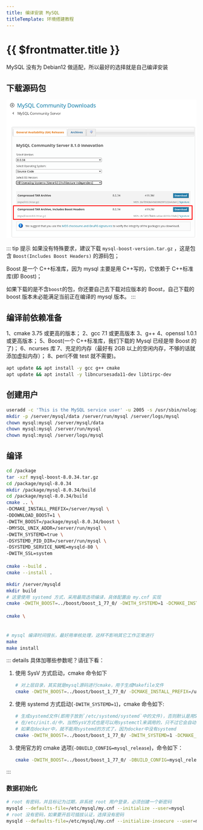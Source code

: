 ```yaml
---
title: 编译安装 MySQL
titleTemplate: 环境搭建教程
---
```


# {{ $frontmatter.title }}

MySQL 没有为 Debian12 做适配，所以最好的选择就是自己编译安装

## 下载源码包

![Mysql 源码包](/assets/environment/images/01.png)

::: tip 提示
如果没有特殊要求，建议下载 `mysql-boost-version.tar.gz` ，这是包含 `Boost(Includes Boost Headers)` 的源码包；

Boost 是一个 C++标准库，因为 mysql 主要是用 C++写的，它依赖于 C++标准库(即 Boost)；

如果下载的是不含`boost`的包，你还要自己去下载对应版本的 Boost，自己下载的 boost 版本未必能满足当前正在编译的 mysql 版本。
:::

## 编译前依赖准备

1、cmake 3.75 或更高的版本；
2、gcc 7.1 或更高版本
3、g++
4、openssl 1.0.1 或更高版本；
5、Boost(一个 C++标准库，我们下载的 Mysql 已经是带 Boost 的了)；
6、ncurses 库
7、充足的内存（最好有 2GB 以上的空闲内存，不够的话就添加虚拟内存）；
8、perl(不做 test 就不需要)。

```bash
apt update && apt install -y gcc g++ cmake
apt update && apt install -y libncursesada11-dev libtirpc-dev
```

## 创建用户

```bash
useradd -c 'This is the MySQL service user' -u 2005 -s /usr/sbin/nologin mysql
mkdir -p /server/mysql/data /server/run/mysql /server/logs/mysql
chown mysql:mysql /server/mysql/data
chown mysql:mysql /server/run/mysql
chown mysql:mysql /server/logs/mysql
```

## 编译

```bash
cd /package
tar -xzf mysql-boost-8.0.34.tar.gz
cd /package/mysql-8.0.34
mkdir /package/mysql-8.0.34/build
cd /package/mysql-8.0.34/build
cmake .. \
-DCMAKE_INSTALL_PREFIX=/server/mysql \
-DDOWNLOAD_BOOST=1 \
-DWITH_BOOST=/package/mysql-8.0.34/boost \
-DMYSQL_UNIX_ADDR=/server/run/mysql \
-DWITH_SYSTEMD=true \
-DSYSTEMD_PID_DIR=/server/run/mysql \
-DSYSTEMD_SERVICE_NAME=mysqld-80 \
-DWITH_SSL=system

cmake --build .
cmake --install .
```

```bash
mkdir /server/mysqld
mkdir build
# 这里使用 systemd 方式，采用最简选项编译，具体配置由 my.cnf 实现
cmake -DWITH_BOOST=../boost/boost_1_77_0/ -DWITH_SYSTEMD=1 -DCMAKE_INSTALL_PREFIX=/server/mysqld ..

cmake \


# mysql 编译时间很长，最好用单核处理，这样不影响其它工作正常进行
make
make install
```

::: details 具体加哪些参数呢？请往下看：

1.  使用 SysV 方式启动，cmake 命令如下

    ```bash
    # 对上层目录，其实就是mysql源码进行cmake，用于生成Makefile文件
    cmake -DWITH_BOOST=../boost/boost_1_77_0/ -DCMAKE_INSTALL_PREFIX=/usr/local/mysql/ ..
    ```

2.  使用 systemd 方式启动(`-DWITH_SYSTEMD=1`)，cmake 命令如下:

    ```bash
    # 生成systemd文件(即用于放到`/etc/systemd/systemd`中的文件)，否则默认是用SysV方式启动的，文件会放
    # 在/etc/init.d/中，当然SysV方式也是可以用systemctl来调用的，只不过它会自动调用/etc/init.d/中的文件
    # 如果在docker中，就不能用systemd的方式了，因为docker中没有systemd
    cmake -DWITH_BOOST=../boost/boost_1_77_0/ -DWITH_SYSTEMD=1 -DCMAKE_INSTALL_PREFIX=/usr/local/mysql/ ..
    ```

3.  使用官方的 cmake 选项(`-DBUILD_CONFIG=mysql_release`)，命令如下：

    ```bash
    cmake -DWITH_BOOST=../boost/boost_1_77_0/ -DBUILD_CONFIG=mysql_release -DCMAKE_INSTALL_PREFIX=/usr/local/mysql/ ..
    ```

:::

### 数据初始化

```bash
# root 有密码，并且标记为过期，非系统 root 用户登录，必须创建一个新密码
mysqld --defaults-file=/etc/mysql/my.cnf --initialize --user=mysql
# root 没有密码，如果要开启可插拔认证，选择没有密码
mysqld --defaults-file=/etc/mysql/my.cnf --initialize-insecure --user=mysql
```
